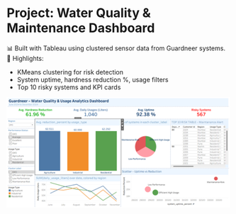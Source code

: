 # Project: Water Quality & Maintenance Dashboard

📊 Built with Tableau using clustered sensor data from Guardneer systems.  
🚨 Highlights:
- KMeans clustering for risk detection
- System uptime, hardness reduction %, usage filters
- Top 10 risky systems and KPI cards

![image alt](https://github.com/rutikeshpawar/Guardneer_Internship_Projects/blob/e39a8f115dac1c15afdf3133e6bff2c1ef7776f7/1-water-quality-dashboard/Guardneer%20Dashboard.png)
